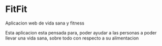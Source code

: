 # FitFit
Aplicacion web de vida sana y fitness

Esta aplicacion esta pensada para, poder ayudar a las personas a poder llevar una vida sana, sobre todo con respecto a su alimentacion 
